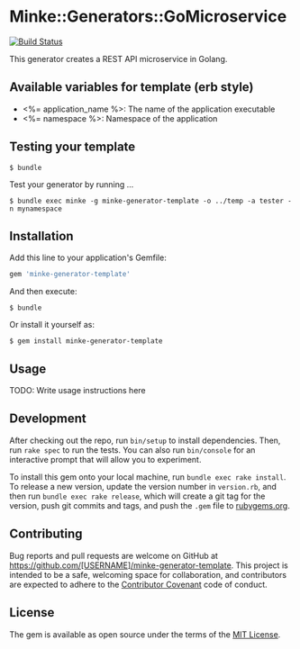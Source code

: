 # Minke::Generators::GoMicroservice

[![Build Status](https://travis-ci.org/nicholasjackson/minke-generator-go.svg?branch=master)](https://travis-ci.org/nicholasjackson/minke-generator-go)  

This generator creates a REST API microservice in Golang.

## Available variables for template (erb style)
- <%= application_name %>: The name of the application executable
- <%= namespace %>: Namespace of the application

## Testing your template
```
$ bundle
```

Test your generator by running ...
```
$ bundle exec minke -g minke-generator-template -o ../temp -a tester -n mynamespace
```

## Installation

Add this line to your application's Gemfile:

```ruby
gem 'minke-generator-template'
```

And then execute:

    $ bundle

Or install it yourself as:

    $ gem install minke-generator-template

## Usage

TODO: Write usage instructions here

## Development

After checking out the repo, run `bin/setup` to install dependencies. Then, run `rake spec` to run the tests. You can also run `bin/console` for an interactive prompt that will allow you to experiment.

To install this gem onto your local machine, run `bundle exec rake install`. To release a new version, update the version number in `version.rb`, and then run `bundle exec rake release`, which will create a git tag for the version, push git commits and tags, and push the `.gem` file to [rubygems.org](https://rubygems.org).

## Contributing

Bug reports and pull requests are welcome on GitHub at https://github.com/[USERNAME]/minke-generator-template. This project is intended to be a safe, welcoming space for collaboration, and contributors are expected to adhere to the [Contributor Covenant](http://contributor-covenant.org) code of conduct.


## License

The gem is available as open source under the terms of the [MIT License](http://opensource.org/licenses/MIT).
